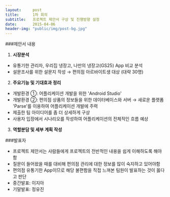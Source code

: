 ```yaml
---
layout:     post
title:      1차 회의
subtitle:   프로젝트 제안서 구상 및 진행방향 설정
date:       2015-04-06
header-img: "public/img/post-bg.jpg"
---
```


###제안서 내용  

1. **시장분석**  
  - 유통기한 관리자, 우리집 냉장고, 나만의 냉장고(GS25) App 비교 분석  
  - 설문조사를 위한 설문지 작성 → 편의점 아르바이트생 대상 (대략 30명)  

2. **주요기능 및 기대효과 정리**  
  - 개발환경 ①: 어플리케이션 개발을 위한 'Android Studio'  
  - 개발환경 ②: 편의점 상품의 정보들을 위한 데이터베이스와 서버 → 새로운 플랫폼 'Parse'를 이용하여 어플리케이션 개발에 주력  
  - 제출한 팀 아이디어를 좀 더 상세하게 구상  
  - 사용자 입장에서 시나리오를 작성하여 어플리케이션의 전체적인 흐름 예상  

3. **역할분담 및 세부 계획 작성**    



###발표자  
- 프로젝트 제안서는 사람들에게 프로젝트의 전반적인 내용을 쉽게 이해하도록 해야함  
- 질문이 들어왔을 때를 대비해 편의점 관리에 대한 정보를 많이 숙지하고 있어야함  
- 편의점 유통기한 App이므로 해당 불편함을 직접 느껴본 팀원이 발표하는 것이 옳다고 판단  
- 중간발표: 이지아  
- 기말발표: 정유진  
